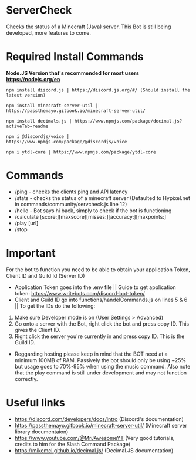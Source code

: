 # ServerCheck
 Checks the status of a Minecraft (Java) server. This Bot is still being developed, more features to come.
# Required Install Commands
**Node.JS Version that's recommended for most users https://nodejs.org/en**
```
npm install discord.js | https://discord.js.org/#/ (Should install the latest version)
```
```
npm install minecraft-server-util | https://passthemayo.gitbook.io/minecraft-server-util/
```
```
npm install decimals.js | https://www.npmjs.com/package/decimal.js?activeTab=readme
```
```
npm i @discordjs/voice | https://www.npmjs.com/package/@discordjs/voice
```
```
npm i ytdl-core | https://www.npmjs.com/package/ytdl-core
```
# Commands
- /ping  - checks the clients ping and API latency
- /stats - checks the status of a minecraft server (Defaulted to Hypixel.net in commands/community/servcheck.js line 12)
- /hello - Bot says hi back, simply to check if the bot is functioning
- /calculate [score:][maxscore][misses:][accuracy:][maxpoints:]
- /play [url]
- /stop
# Important
For the bot to function you need to be able to obtain your application Token, Client ID and Guild Id (Server ID)
- Application Token goes into the .env file || Guide to get application token: https://www.writebots.com/discord-bot-token/
- Client and Guild ID go into functions/handelCommands.js on lines 5 & 6 ||
To get the IDs do the following:
1. Make sure Developer mode is on (User Settings > Advanced)
2. Go onto a server with the Bot, right click the bot and press copy ID. This gives the Client ID.
3. Right click the server you're currently in and press copy ID. This is the Guild ID.

- Reggarding hosting please keep in mind that the BOT need at a minimum 100MB of RAM. Passively the bot should only be using ~25% but  usage goes to 70%-95% when using the music command. Also note that the play command is still under development and may not function correctly.
# Useful links
- https://discord.com/developers/docs/intro (Discord's documentation)
- https://passthemayo.gitbook.io/minecraft-server-util/ (Minecraft server library documentaion)
- https://www.youtube.com/@MrJAwesomeYT (Very good tutorials, credits to him for the Slash Command Package)
- https://mikemcl.github.io/decimal.js/ (Decimal.JS documentation)
